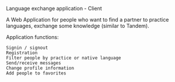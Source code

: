 Language exchange application - Client 

A Web Application for people who want to find a partner to practice languages, exchange some knowledge (similar to Tandem).

Application functions:

    Signin / signout 
    Registration
    Filter people by practice or native language
    Send/receive messages
    Change profile information
    Add people to favorites
